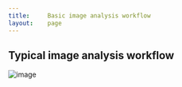 ```yaml
---
title:     Basic image analysis workflow
layout:    page
---
```


## Typical image analysis workflow

![image](/uploads/b4bdce17515908f40d858b35d5e9256e/image.png)

